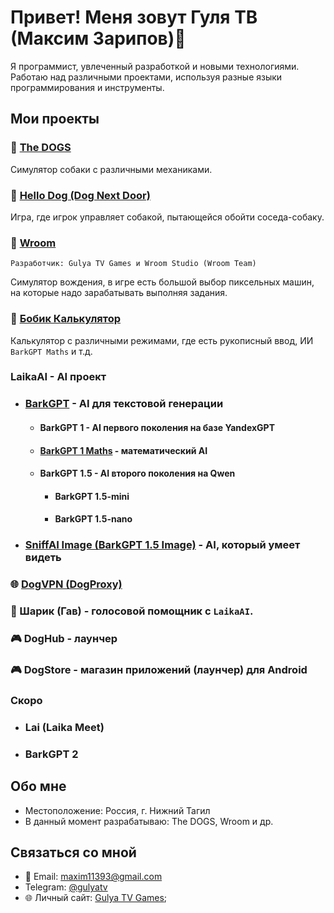 # Привет! Меня зовут Гуля ТВ (Максим Зарипов)👋

Я программист, увлеченный разработкой и новыми технологиями. Работаю над различными проектами, используя разные языки программирования и инструменты.

## Мои проекты
### 🐶 [The DOGS](https://gulyatvgames.tilda.ws/thedogs)
Симулятор собаки с различными механиками.

### 🐶 [Hello Dog (Dog Next Door)](https://gulyatvgames.tilda.ws/hellodog)
Игра, где игрок управляет собакой, пытающейся обойти соседа-собаку.

### 🚗 [Wroom](https://gulyatvgames.tilda.ws/wroom)
```Разработчик: Gulya TV Games и Wroom Studio (Wroom Team)```
<p>Симулятор вождения, в игре есть большой выбор пиксельных машин, на которые надо зарабатывать выполняя задания.</p>

### 🔢 [Бобик Калькулятор](https://bobik.gulyadog.ru)
Калькулятор с различными режимами, где есть рукописный ввод, ИИ ```BarkGPT Maths``` и т.д.

### LaikaAI - AI проект
- ### [BarkGPT](https://sharik.gulyadog.ru) - AI для текстовой генерации
  - #### BarkGPT 1 - AI первого поколения на базе YandexGPT
  - #### [BarkGPT 1 Maths](https://bobik.gulyadog.ru) - математический AI
  - #### BarkGPT 1.5 - AI второго поколения на Qwen
    - #### BarkGPT 1.5-mini
    - #### BarkGPT 1.5-nano
- ### [SniffAI Image (BarkGPT 1.5 Image)](https://sniff.gulyadog.ru) - AI, который умеет видеть

### 🌐 [DogVPN (DogProxy)](https://dogproxy.gulyadog.ru)

### 🐶 Шарик (Гав) - голосовой помощник с ```LaikaAI```.

### 🎮 DogHub - лаунчер

### 🎮 DogStore - магазин приложений (лаунчер) для Android

### Скоро
- ### Lai (Laika Meet)
- ### BarkGPT 2

## Обо мне

- Местоположение: Россия, г. Нижний Тагил
- В данный момент разрабатываю: The DOGS, Wroom и др.

## Связаться со мной

- 📧 Email: [maxim11393@gmail.com](mailto:maxim11393@gmail.com)
- Telegram: [@gulyatv](https://t.me/gulyatv)
- 🌐 Личный сайт: [Gulya TV Games](https://gulyatvgames.tilda.ws);
